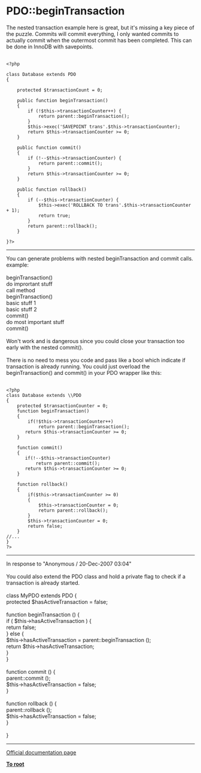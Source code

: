 # PDO::beginTransaction



The nested transaction example here is great, but it&apos;s missing a key piece of the puzzle.  Commits will commit everything, I only wanted commits to actually commit when the outermost commit has been completed.  This can be done in InnoDB with savepoints.<br><br>

```
<?php

class Database extends PDO
{

    protected $transactionCount = 0;

    public function beginTransaction()
    {
        if (!$this->transactionCounter++) {
            return parent::beginTransaction();
        }
        $this->exec('SAVEPOINT trans'.$this->transactionCounter);
        return $this->transactionCounter >= 0;
    }

    public function commit()
    {
        if (!--$this->transactionCounter) {
            return parent::commit();
        }
        return $this->transactionCounter >= 0;
    }

    public function rollback()
    {
        if (--$this->transactionCounter) {
            $this->exec('ROLLBACK TO trans'.$this->transactionCounter + 1);
            return true;
        }
        return parent::rollback();
    }
    
}?>
```
  

---

You can generate problems with nested beginTransaction and commit calls.<br>example:<br><br>beginTransaction()<br>do imprortant stuff<br>call method<br>    beginTransaction()<br>    basic stuff 1<br>    basic stuff 2<br>    commit()<br>do most important stuff<br>commit()<br><br>Won&apos;t work and is dangerous since you could close your transaction too early with the nested commit().<br><br>There is no need to mess you code and pass like a bool which indicate if transaction is already running. You could just overload the beginTransaction() and commit() in your PDO wrapper like this:<br><br>

```
<?php
class Database extends \\PDO
{
    protected $transactionCounter = 0;
    function beginTransaction()
    {
        if(!$this->transactionCounter++)
            return parent::beginTransaction();
       return $this->transactionCounter >= 0;
    }

    function commit()
    {
       if(!--$this->transactionCounter)
           return parent::commit();
       return $this->transactionCounter >= 0;
    }

    function rollback()
    {
        if($this->transactionCounter >= 0)
        {
            $this->transactionCounter = 0;
            return parent::rollback();
        }
        $this->transactionCounter = 0;
        return false;
    }
//...
}
?>
```
  

---

In response to "Anonymous / 20-Dec-2007 03:04"<br><br>You could also extend the PDO class and hold a private flag to check if a transaction is already started.<br><br>class MyPDO extends PDO {<br>   protected $hasActiveTransaction = false;<br><br>   function beginTransaction () {<br>      if ( $this-&gt;hasActiveTransaction ) {<br>         return false;<br>      } else {<br>         $this-&gt;hasActiveTransaction = parent::beginTransaction ();<br>         return $this-&gt;hasActiveTransaction;<br>      }<br>   }<br><br>   function commit () {<br>      parent::commit ();<br>      $this-&gt;hasActiveTransaction = false;<br>   }<br><br>   function rollback () {<br>      parent::rollback ();<br>      $this-&gt;hasActiveTransaction = false;<br>   }<br><br>}  

---

[Official documentation page](https://www.php.net/manual/en/pdo.begintransaction.php)

**[To root](/README.md)**